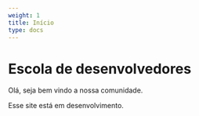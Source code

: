 ```yaml
---
weight: 1
title: Início
type: docs
---
```


# Escola de desenvolvedores

Olá, seja bem vindo a nossa comunidade.


Esse site está em desenvolvimento.